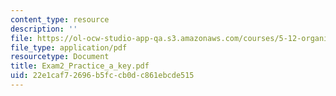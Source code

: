 ```yaml
---
content_type: resource
description: ''
file: https://ol-ocw-studio-app-qa.s3.amazonaws.com/courses/5-12-organic-chemistry-i-spring-2005/22e1caf72696b5fccb0dc861ebcde515_Exam2_Practice_a_key.pdf
file_type: application/pdf
resourcetype: Document
title: Exam2_Practice_a_key.pdf
uid: 22e1caf7-2696-b5fc-cb0d-c861ebcde515
---
```

